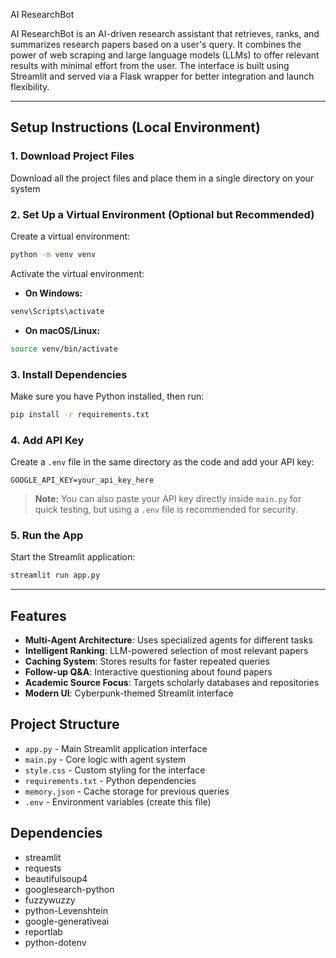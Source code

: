 AI ResearchBot

AI ResearchBot is an AI-driven research assistant that retrieves, ranks, and summarizes research papers based on a user's query. It combines the power of web scraping and large language models (LLMs) to offer relevant results with minimal effort from the user. The interface is built using Streamlit and served via a Flask wrapper for better integration and launch flexibility.

---

## Setup Instructions (Local Environment)

### 1. Download Project Files

Download all the project files and place them in a single directory on your system

### 2. Set Up a Virtual Environment (Optional but Recommended)

Create a virtual environment:
```bash
python -m venv venv
```

Activate the virtual environment:

- **On Windows:**
```bash
venv\Scripts\activate
```

- **On macOS/Linux:**
```bash
source venv/bin/activate
```

### 3. Install Dependencies

Make sure you have Python installed, then run:
```bash
pip install -r requirements.txt
```

### 4. Add API Key

Create a `.env` file in the same directory as the code and add your API key:
```
GOOGLE_API_KEY=your_api_key_here
```

> **Note:** You can also paste your API key directly inside `main.py` for quick testing, but using a `.env` file is recommended for security.

### 5. Run the App

Start the Streamlit application:
```bash
streamlit run app.py
```

---

## Features

- **Multi-Agent Architecture**: Uses specialized agents for different tasks
- **Intelligent Ranking**: LLM-powered selection of most relevant papers
- **Caching System**: Stores results for faster repeated queries
- **Follow-up Q&A**: Interactive questioning about found papers
- **Academic Source Focus**: Targets scholarly databases and repositories
- **Modern UI**: Cyberpunk-themed Streamlit interface

## Project Structure

- `app.py` - Main Streamlit application interface
- `main.py` - Core logic with agent system
- `style.css` - Custom styling for the interface
- `requirements.txt` - Python dependencies
- `memory.json` - Cache storage for previous queries
- `.env` - Environment variables (create this file)

## Dependencies

- streamlit
- requests
- beautifulsoup4
- googlesearch-python
- fuzzywuzzy
- python-Levenshtein
- google-generativeai
- reportlab
- python-dotenv
